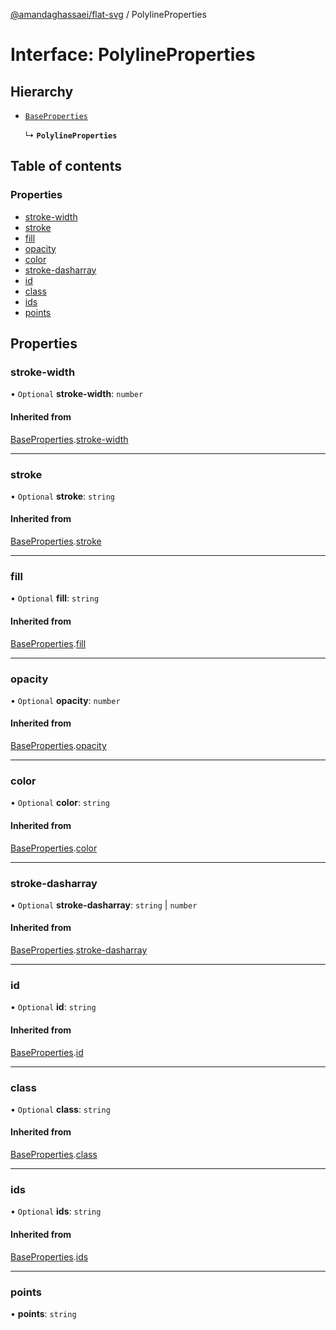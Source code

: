 [@amandaghassaei/flat-svg](../README.md) / PolylineProperties

# Interface: PolylineProperties

## Hierarchy

- [`BaseProperties`](BaseProperties.md)

  ↳ **`PolylineProperties`**

## Table of contents

### Properties

- [stroke-width](PolylineProperties.md#stroke-width)
- [stroke](PolylineProperties.md#stroke)
- [fill](PolylineProperties.md#fill)
- [opacity](PolylineProperties.md#opacity)
- [color](PolylineProperties.md#color)
- [stroke-dasharray](PolylineProperties.md#stroke-dasharray)
- [id](PolylineProperties.md#id)
- [class](PolylineProperties.md#class)
- [ids](PolylineProperties.md#ids)
- [points](PolylineProperties.md#points)

## Properties

### stroke-width

• `Optional` **stroke-width**: `number`

#### Inherited from

[BaseProperties](BaseProperties.md).[stroke-width](BaseProperties.md#stroke-width)

___

### stroke

• `Optional` **stroke**: `string`

#### Inherited from

[BaseProperties](BaseProperties.md).[stroke](BaseProperties.md#stroke)

___

### fill

• `Optional` **fill**: `string`

#### Inherited from

[BaseProperties](BaseProperties.md).[fill](BaseProperties.md#fill)

___

### opacity

• `Optional` **opacity**: `number`

#### Inherited from

[BaseProperties](BaseProperties.md).[opacity](BaseProperties.md#opacity)

___

### color

• `Optional` **color**: `string`

#### Inherited from

[BaseProperties](BaseProperties.md).[color](BaseProperties.md#color)

___

### stroke-dasharray

• `Optional` **stroke-dasharray**: `string` \| `number`

#### Inherited from

[BaseProperties](BaseProperties.md).[stroke-dasharray](BaseProperties.md#stroke-dasharray)

___

### id

• `Optional` **id**: `string`

#### Inherited from

[BaseProperties](BaseProperties.md).[id](BaseProperties.md#id)

___

### class

• `Optional` **class**: `string`

#### Inherited from

[BaseProperties](BaseProperties.md).[class](BaseProperties.md#class)

___

### ids

• `Optional` **ids**: `string`

#### Inherited from

[BaseProperties](BaseProperties.md).[ids](BaseProperties.md#ids)

___

### points

• **points**: `string`
